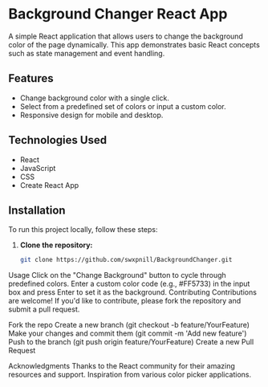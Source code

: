 # Background Changer React App

A simple React application that allows users to change the background color of the page dynamically. This app demonstrates basic React concepts such as state management and event handling.

## Features

- Change background color with a single click.
- Select from a predefined set of colors or input a custom color.
- Responsive design for mobile and desktop.

## Technologies Used

- React
- JavaScript
- CSS
- Create React App

## Installation

To run this project locally, follow these steps:

1. **Clone the repository:**
   ```bash
   git clone https://github.com/swxpnill/BackgroundChanger.git

Usage
Click on the "Change Background" button to cycle through predefined colors.
Enter a custom color code (e.g., #FF5733) in the input box and press Enter to set it as the background.
Contributing
Contributions are welcome! If you'd like to contribute, please fork the repository and submit a pull request.

Fork the repo
Create a new branch (git checkout -b feature/YourFeature)
Make your changes and commit them (git commit -m 'Add new feature')
Push to the branch (git push origin feature/YourFeature)
Create a new Pull Request

Acknowledgments
Thanks to the React community for their amazing resources and support.
Inspiration from various color picker applications.
   
